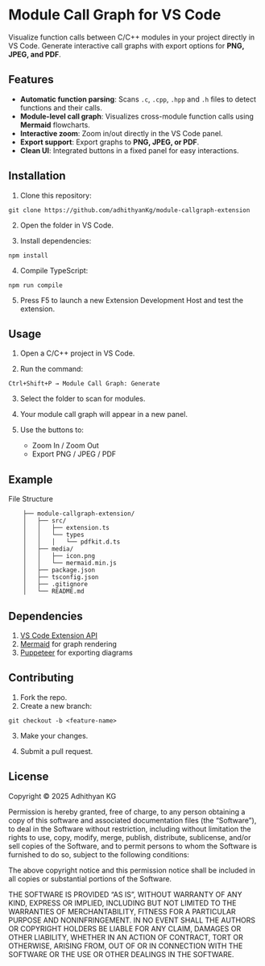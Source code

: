 # Module Call Graph for VS Code

Visualize function calls between C/C++ modules in your project directly in VS Code. Generate interactive call graphs with export options for **PNG, JPEG, and PDF**.

## Features

- **Automatic function parsing**: Scans `.c`, `.cpp`, `.hpp` and `.h` files to detect functions and their calls.  
- **Module-level call graph**: Visualizes cross-module function calls using **Mermaid** flowcharts.  
- **Interactive zoom**: Zoom in/out directly in the VS Code panel.  
- **Export support**: Export graphs to **PNG, JPEG, or PDF**.  
- **Clean UI**: Integrated buttons in a fixed panel for easy interactions.  

## Installation

1. Clone this repository:

```
git clone https://github.com/adhithyanKg/module-callgraph-extension
```

2. Open the folder in VS Code.

3. Install dependencies:

```
npm install
```

4. Compile TypeScript:

```
npm run compile
```

5. Press F5 to launch a new Extension Development Host and test the extension.

## Usage

1. Open a C/C++ project in VS Code.

2. Run the command:

```
Ctrl+Shift+P → Module Call Graph: Generate
```

3. Select the folder to scan for modules. 

4. Your module call graph will appear in a new panel.

5. Use the buttons to:
	-   Zoom In / Zoom Out
	-   Export PNG / JPEG / PDF

## Example

File Structure
```
    ├── module-callgraph-extension/
    │   ├── src/
    │   │   ├── extension.ts
    │   │   └── types
	│	│	│ 	└── pdfkit.d.ts
    │   ├── media/
    │   │   ├── icon.png
    │   │   └── mermaid.min.js
    │   ├── package.json
    │   ├── tsconfig.json
    │   ├── .gitignore
    │   └── README.md
```
## Dependencies

1. [VS Code Extension API](https://code.visualstudio.com/api)
2. [Mermaid](https://mermaid.js.org/) for graph rendering 
3. [Puppeteer](https://pptr.dev/) for exporting diagrams

## Contributing

1. Fork the repo.
2. Create a new branch:

```
git checkout -b <feature-name>
```

3. Make your changes.

4. Submit a pull request.

## License

Copyright © 2025 Adhithyan KG

Permission is hereby granted, free of charge, to any person obtaining a copy of this software and associated documentation files (the “Software”), to deal in the Software without restriction, including without limitation the rights to use, copy, modify, merge, publish, distribute, sublicense, and/or sell copies of the Software, and to permit persons to whom the Software is furnished to do so, subject to the following conditions:

The above copyright notice and this permission notice shall be included in all copies or substantial portions of the Software.

THE SOFTWARE IS PROVIDED “AS IS”, WITHOUT WARRANTY OF ANY KIND, EXPRESS OR IMPLIED, INCLUDING BUT NOT LIMITED TO THE WARRANTIES OF MERCHANTABILITY, FITNESS FOR A PARTICULAR PURPOSE AND NONINFRINGEMENT. IN NO EVENT SHALL THE AUTHORS OR COPYRIGHT HOLDERS BE LIABLE FOR ANY CLAIM, DAMAGES OR OTHER LIABILITY, WHETHER IN AN ACTION OF CONTRACT, TORT OR OTHERWISE, ARISING FROM, OUT OF OR IN CONNECTION WITH THE SOFTWARE OR THE USE OR OTHER DEALINGS IN THE SOFTWARE.